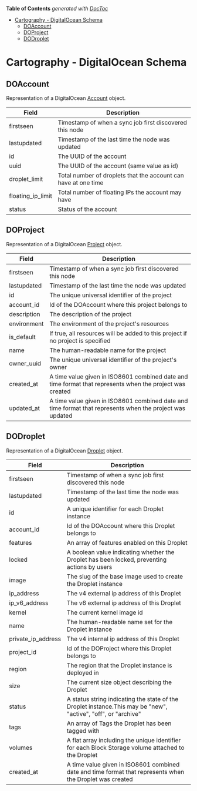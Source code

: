 <!-- START doctoc generated TOC please keep comment here to allow auto update -->
<!-- DON'T EDIT THIS SECTION, INSTEAD RE-RUN doctoc TO UPDATE -->
**Table of Contents**  *generated with [DocToc](https://github.com/thlorenz/doctoc)*

- [Cartography - DigitalOcean Schema](#cartography---digitalocean-schema)
  - [DOAccount](#doaccount)
  - [DOProject](#doproject)
  - [DODroplet](#dodroplet)

<!-- END doctoc generated TOC please keep comment here to allow auto update -->

# Cartography - DigitalOcean Schema

## DOAccount
Representation of a DigitalOcean [Account](https://developers.digitalocean.com/documentation/v2/#account) object.

| Field | Description |
| ----- | ----------- |
| firstseen | Timestamp of when a sync job first discovered this node |
| lastupdated | Timestamp of the last time the node was updated |
| id | The UUID of the account |
| uuid | The UUID of the account (same value as id) |
| droplet_limit | Total number of droplets that the account can have at one time |
| floating_ip_limit | Total number of floating IPs the account may have |
| status | Status of the account |

## DOProject
Representation of a DigitalOcean [Project](https://developers.digitalocean.com/documentation/v2/#projects) object.
    
| Field | Description |
| ----- | ----------- |
| firstseen | Timestamp of when a sync job first discovered this node |
| lastupdated | Timestamp of the last time the node was updated |
| id | The unique universal identifier of the project |
| account_id | Id of the DOAccount where this project belongs to |
| description | The description of the project |
| environment | The environment of the project's resources |
| is_default | If true, all resources will be added to this project if no project is specified |
| name | The human-readable name for the project |
| owner_uuid | The unique universal identifier of the project's owner |
| created_at | A time value given in ISO8601 combined date and time format that represents when the project was created |
| updated_at | A time value given in ISO8601 combined date and time format that represents when the project was updated |


## DODroplet
Representation of a DigitalOcean [Droplet](https://developers.digitalocean.com/documentation/v2/#droplets) object.

| Field | Description |
| ----- | ----------- |
| firstseen | Timestamp of when a sync job first discovered this node |
| lastupdated | Timestamp of the last time the node was updated |
| id | A unique identifier for each Droplet instance |
| account_id | Id of the DOAccount where this Droplet belongs to |
| features | An array of features enabled on this Droplet |
| locked | A boolean value indicating whether the Droplet has been locked, preventing actions by users |
| image | The slug of the base image used to create the Droplet instance|
| ip_address | The v4 external ip address of this Droplet |
| ip_v6_address | The v6 external ip address of this Droplet |
| kernel | The current kernel image id|
| name | The human-readable name set for the Droplet instance |
| private_ip_address | The v4 internal ip address of this Droplet |
| project_id | Id of the DOProject where this Droplet belongs to |
| region | The region that the Droplet instance is deployed in |
| size | The current size object describing the Droplet |
| status | A status string indicating the state of the Droplet instance.This may be "new", "active", "off", or "archive"|
| tags | An array of Tags the Droplet has been tagged with |
| volumes | A flat array including the unique identifier for each Block Storage volume attached to the Droplet |
| created_at | A time value given in ISO8601 combined date and time format that represents when the Droplet was created |